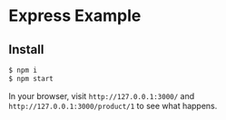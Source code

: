 # Express Example

## Install

```bash
$ npm i
$ npm start
```

In your browser, visit `http://127.0.0.1:3000/` and
`http://127.0.0.1:3000/product/1` to see what happens.
